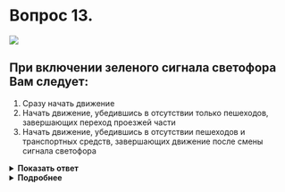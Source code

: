 # Вопрос 13.

![](https://s.drom.ru/i24228/pdd/tickets/2016/1543885465.jpg)

## При включении зеленого сигнала светофора Вам следует:

1. Сразу начать движение
2. Начать движение, убедившись в отсутствии только пешеходов, завершающих переход проезжей части
3. Начать движение, убедившись в отсутствии пешеходов и транспортных средств, завершающих движение после смены сигнала светофора

<details>
<summary><b>Показать ответ</b></summary>
Правильный ответ: 3
</details>
<details>
<summary><b>Подробнее</b></summary>
Грузовик закрывает обзорность справа, откуда могут неожиданно появиться пешеходы, начавшие движение после смены сигнала светофора. Следует убедиться в отсутствии ТС, завершающих движение через перекресток. Поэтому поступите с максимальной осторожностью.
(Пункт 13.8 ПДД)
</details>